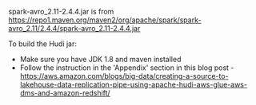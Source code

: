 
spark-avro_2.11-2.4.4.jar is from https://repo1.maven.org/maven2/org/apache/spark/spark-avro_2.11/2.4.4/spark-avro_2.11-2.4.4.jar

To build the Hudi jar:

- Make sure you have JDK 1.8 and maven installed
- Follow the instruction in the 'Appendix' section in this blog post - https://aws.amazon.com/blogs/big-data/creating-a-source-to-lakehouse-data-replication-pipe-using-apache-hudi-aws-glue-aws-dms-and-amazon-redshift/
